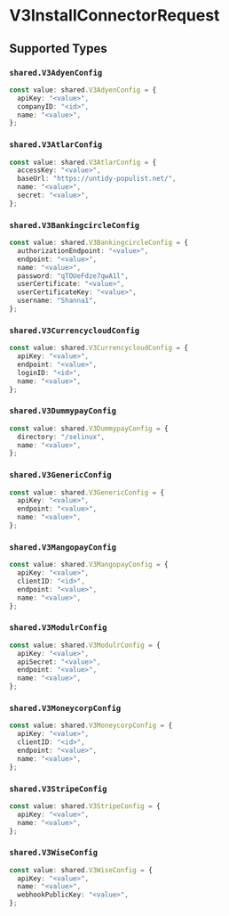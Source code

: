 # V3InstallConnectorRequest


## Supported Types

### `shared.V3AdyenConfig`

```typescript
const value: shared.V3AdyenConfig = {
  apiKey: "<value>",
  companyID: "<id>",
  name: "<value>",
};
```

### `shared.V3AtlarConfig`

```typescript
const value: shared.V3AtlarConfig = {
  accessKey: "<value>",
  baseUrl: "https://untidy-populist.net/",
  name: "<value>",
  secret: "<value>",
};
```

### `shared.V3BankingcircleConfig`

```typescript
const value: shared.V3BankingcircleConfig = {
  authorizationEndpoint: "<value>",
  endpoint: "<value>",
  name: "<value>",
  password: "qTOUeFdze7qwA1l",
  userCertificate: "<value>",
  userCertificateKey: "<value>",
  username: "Shanna1",
};
```

### `shared.V3CurrencycloudConfig`

```typescript
const value: shared.V3CurrencycloudConfig = {
  apiKey: "<value>",
  endpoint: "<value>",
  loginID: "<id>",
  name: "<value>",
};
```

### `shared.V3DummypayConfig`

```typescript
const value: shared.V3DummypayConfig = {
  directory: "/selinux",
  name: "<value>",
};
```

### `shared.V3GenericConfig`

```typescript
const value: shared.V3GenericConfig = {
  apiKey: "<value>",
  endpoint: "<value>",
  name: "<value>",
};
```

### `shared.V3MangopayConfig`

```typescript
const value: shared.V3MangopayConfig = {
  apiKey: "<value>",
  clientID: "<id>",
  endpoint: "<value>",
  name: "<value>",
};
```

### `shared.V3ModulrConfig`

```typescript
const value: shared.V3ModulrConfig = {
  apiKey: "<value>",
  apiSecret: "<value>",
  endpoint: "<value>",
  name: "<value>",
};
```

### `shared.V3MoneycorpConfig`

```typescript
const value: shared.V3MoneycorpConfig = {
  apiKey: "<value>",
  clientID: "<id>",
  endpoint: "<value>",
  name: "<value>",
};
```

### `shared.V3StripeConfig`

```typescript
const value: shared.V3StripeConfig = {
  apiKey: "<value>",
  name: "<value>",
};
```

### `shared.V3WiseConfig`

```typescript
const value: shared.V3WiseConfig = {
  apiKey: "<value>",
  name: "<value>",
  webhookPublicKey: "<value>",
};
```

